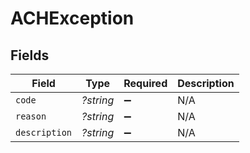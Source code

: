 # ACHException


## Fields

| Field              | Type               | Required           | Description        |
| ------------------ | ------------------ | ------------------ | ------------------ |
| `code`             | *?string*          | :heavy_minus_sign: | N/A                |
| `reason`           | *?string*          | :heavy_minus_sign: | N/A                |
| `description`      | *?string*          | :heavy_minus_sign: | N/A                |